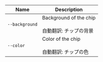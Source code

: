 
| Name | Description |
| --- | --- |
| `--background` | Background of the chip<br /><br />自動翻訳: チップの背景 |
| `--color` | Color of the chip<br /><br />自動翻訳: チップの色 |

